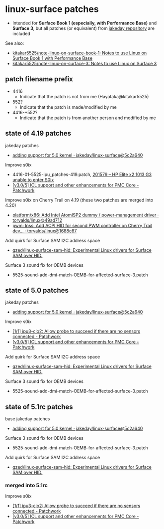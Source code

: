# linux-surface patches

- Intended for **Surface Book 1 (especially, with Performance Base)** and **Surface 3**, but all patches (or equivalent) from [jakeday repository](https://github.com/jakeday/linux-surface) are included

See also:
- [kitakar5525/note-linux-on-surface-book-1: Notes to use Linux on Surface Book 1 with Performance Base](https://github.com/kitakar5525/note-linux-on-surface-book-1)
- [kitakar5525/note-linux-on-surface-3: Notes to use Linux on Surface 3](https://github.com/kitakar5525/note-linux-on-surface-3)



## patch filename prefix

- 4416
	- Indicate that the patch is not from me (Hayataka@kitakar5525)
- 552?
	- Indicate that the patch is made/modified by me
- 4416-*552?
	- Indicate that the patch is from another person and modified by me



## state of 4.19 patches

jakeday patches
- [adding support for 5.0 kernel · jakeday/linux-surface@5c2a640](https://github.com/jakeday/linux-surface/commit/5c2a640308d7628f0af341531e078c996b1ba917)

Improve s0ix
- 4416-01-5525-ipu_patches-419.patch, [201579 – HP Elite x2 1013 G3 unable to enter S0ix](https://bugzilla.kernel.org/show_bug.cgi?id=201579)
- [[v3,0/5] ICL support and other enhancements for PMC Core - Patchwork](https://patchwork.kernel.org/cover/10812541/)

Improve s0ix on Cherry Trail on 4.19 (these two patches are merged into 4.20)
- [platform/x86: Add Intel AtomISP2 dummy / power-management driver · torvalds/linux@49ad712](https://github.com/torvalds/linux/commit/49ad712afa88c502831d37f7089d98eac441fb80)
- [pwm: lpss: Add ACPI HID for second PWM controller on Cherry Trail dev… · torvalds/linux@1688c87](https://github.com/torvalds/linux/commit/1688c8717118f37191d824862a006c8373d261de)

Add quirk for Surface SAM I2C address space
- [qzed/linux-surface-sam-hid: Experimental Linux drivers for Surface SAM over HID.](https://github.com/qzed/linux-surface-sam-hid)

Surface 3 sound fix for OEMB devices
- 5525-sound-add-dmi-match-OEMB-for-affected-surface-3.patch



## state of 5.0 patches

jakeday patches
- [adding support for 5.0 kernel · jakeday/linux-surface@5c2a640](https://github.com/jakeday/linux-surface/commit/5c2a640308d7628f0af341531e078c996b1ba917)

Improve s0ix
- [[1/1] ipu3-cio2: Allow probe to succeed if there are no sensors connected - Patchwork](https://patchwork.kernel.org/patch/10714257/)
- [[v3,0/5] ICL support and other enhancements for PMC Core - Patchwork](https://patchwork.kernel.org/cover/10812541/)

Add quirk for Surface SAM I2C address space
- [qzed/linux-surface-sam-hid: Experimental Linux drivers for Surface SAM over HID.](https://github.com/qzed/linux-surface-sam-hid)

Surface 3 sound fix for OEMB devices
- 5525-sound-add-dmi-match-OEMB-for-affected-surface-3.patch



## state of 5.1rc patches

base jakeday patches
- [adding support for 5.0 kernel · jakeday/linux-surface@5c2a640](https://github.com/jakeday/linux-surface/commit/5c2a640308d7628f0af341531e078c996b1ba917)

Surface 3 sound fix for OEMB devices
- 5525-sound-add-dmi-match-OEMB-for-affected-surface-3.patch

Add quirk for Surface SAM I2C address space
- [qzed/linux-surface-sam-hid: Experimental Linux drivers for Surface SAM over HID.](https://github.com/qzed/linux-surface-sam-hid)

### merged into 5.1rc

Improve s0ix
- [[1/1] ipu3-cio2: Allow probe to succeed if there are no sensors connected - Patchwork](https://patchwork.kernel.org/patch/10714257/)
- [[v3,0/5] ICL support and other enhancements for PMC Core - Patchwork](https://patchwork.kernel.org/cover/10812541/)